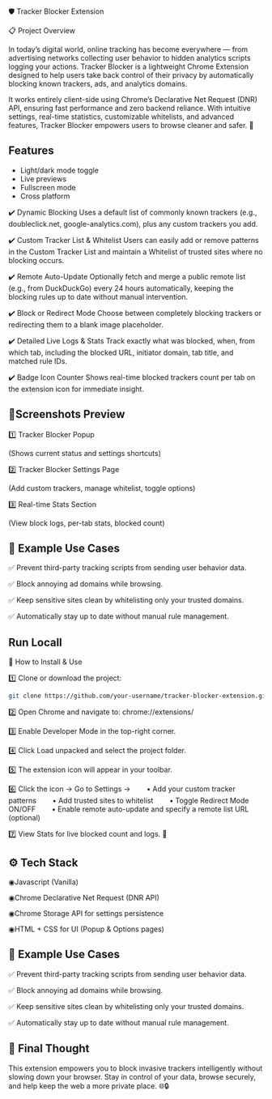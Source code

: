 

🛡️ Tracker Blocker Extension

📋 Project Overview

In today’s digital world, online tracking has become everywhere — from advertising networks collecting user behavior to hidden analytics scripts logging your actions.
Tracker Blocker is a lightweight Chrome Extension designed to help users take back control of their privacy by automatically blocking known trackers, ads, and analytics domains.

It works entirely client-side using Chrome’s Declarative Net Request (DNR) API, ensuring fast performance and zero backend reliance.
With intuitive settings, real-time statistics, customizable whitelists, and advanced features, Tracker Blocker empowers users to browse cleaner and safer. 🚀
## Features

- Light/dark mode toggle
- Live previews
- Fullscreen mode
- Cross platform

✔️ Dynamic Blocking
Uses a default list of commonly known trackers (e.g., doubleclick.net, google-analytics.com), plus any custom trackers you add.

✔️ Custom Tracker List & Whitelist
Users can easily add or remove patterns in the Custom Tracker List and maintain a Whitelist of trusted sites where no blocking occurs.

✔️ Remote Auto-Update
Optionally fetch and merge a public remote list (e.g., from DuckDuckGo) every 24 hours automatically, keeping the blocking rules up to date without manual intervention.

✔️ Block or Redirect Mode
Choose between completely blocking trackers or redirecting them to a blank image placeholder.

✔️ Detailed Live Logs & Stats
Track exactly what was blocked, when, from which tab, including the blocked URL, initiator domain, tab title, and matched rule IDs.

✔️ Badge Icon Counter
Shows real-time blocked trackers count per tab on the extension icon for immediate insight.
## 📸Screenshots Preview
 
1️⃣ Tracker Blocker Popup

(Shows current status and settings shortcuts)


2️⃣ Tracker Blocker Settings Page

(Add custom trackers, manage whitelist, toggle options)


3️⃣ Real-time Stats Section

(View block logs, per-tab stats, blocked count)

## 🎯 Example Use Cases
✅ Prevent third-party tracking scripts from sending user behavior data.

✅ Block annoying ad domains while browsing.

✅ Keep sensitive sites clean by whitelisting only your trusted domains.

✅ Automatically stay up to date without manual rule management.
## Run Locall
🚀 How to Install & Use

1️⃣ Clone or download the project:

```bash 
git clone https://github.com/your-username/tracker-blocker-extension.git
```

2️⃣ Open Chrome and navigate to:
chrome://extensions/

3️⃣ Enable Developer Mode in the top-right corner.

4️⃣ Click Load unpacked and select the project folder.

5️⃣ The extension icon will appear in your toolbar.

6️⃣ Click the icon → Go to Settings →
  • Add your custom tracker patterns
  • Add trusted sites to whitelist
  • Toggle Redirect Mode ON/OFF
  • Enable remote auto-update and specify a remote list URL (optional)

7️⃣ View Stats for live blocked count and logs. 🎯
## ⚙️ Tech Stack

◉Javascript (Vanilla)

◉Chrome Declarative Net Request (DNR API)

◉Chrome Storage API for settings persistence

◉HTML + CSS for UI (Popup & Options pages)

## 🎯 Example Use Cases
✅ Prevent third-party tracking scripts from sending user behavior data.

✅ Block annoying ad domains while browsing.

✅ Keep sensitive sites clean by whitelisting only your trusted domains.

✅ Automatically stay up to date without manual rule management.
## 💬 Final Thought

This extension empowers you to block invasive trackers intelligently without slowing down your browser.
Stay in control of your data, browse securely, and help keep the web a more private place. 🌐🔒
